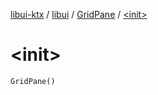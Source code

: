 [libui-ktx](../../index.md) / [libui](../index.md) / [GridPane](index.md) / [&lt;init&gt;](./-init-.md)

# &lt;init&gt;

`GridPane()`